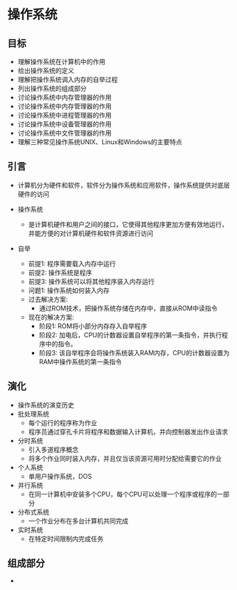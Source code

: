 # 操作系统

## 目标
- 理解操作系统在计算机中的作用
- 给出操作系统的定义
- 理解把操作系统调入内存的自举过程
- 列出操作系统的组成部分
- 讨论操作系统中内存管理器的作用
- 讨论操作系统中内存管理器的作用
- 讨论操作系统中进程管理器的作用
- 讨论操作系统中设备管理器的作用
- 讨论操作系统中文件管理器的作用
- 理解三种常见操作系统UNIX、Linux和Windows的主要特点

## 引言
- 计算机分为硬件和软件，软件分为操作系统和应用软件，操作系统提供对底层硬件的访问

- 操作系统
    - 是计算机硬件和用户之间的接口，它使得其他程序更加方便有效地运行，并能方便的对计算机硬件和软件资源进行访问

- 自举
    - 前提1: 程序需要载入内存中运行
    - 前提2: 操作系统是程序
    - 前提3: 操作系统可以将其他程序装入内存运行
    - 问题1: 操作系统如何装入内存
    - 过去解决方案:
        - 通过ROM技术，把操作系统存储在内存中，直接从ROM中读指令
    - 现在的解决方案:
        - 阶段1: ROM将小部分内存存入自举程序
        - 阶段2: 加电后，CPU的计数器设置自举程序的第一条指令，并执行程序中的指令。
        - 阶段3: 该自举程序会将操作系统装入RAM内存，CPU的计数器设置为RAM中操作系统的第一条指令

## 演化
- 操作系统的演变历史
- 批处理系统
    - 每个运行的程序称为作业
    - 程序员通过穿孔卡片将程序和数据输入计算机，并向控制器发出作业请求
- 分时系统
    - 引入多道程序概念
    - 将多个作业同时装入内存，并且仅当该资源可用时分配给需要它的作业
- 个人系统
    - 单用户操作系统，DOS
- 并行系统
    - 在同一计算机中安装多个CPU，每个CPU可以处理一个程序或程序的一部分
- 分布式系统
    - 一个作业分布在多台计算机共同完成
- 实时系统
    - 在特定时间限制内完成任务

## 组成部分
- 